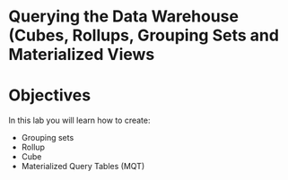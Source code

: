 # Querying the Data Warehouse (Cubes, Rollups, Grouping Sets and Materialized Views

# Objectives
In this lab you will learn how to create:

- Grouping sets
- Rollup
- Cube
- Materialized Query Tables (MQT)

